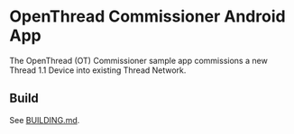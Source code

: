 # OpenThread Commissioner Android App

The OpenThread (OT) Commissioner sample app commissions a new Thread 1.1 Device into existing Thread Network.

## Build

See [BUILDING.md](./BUILDING.md).
